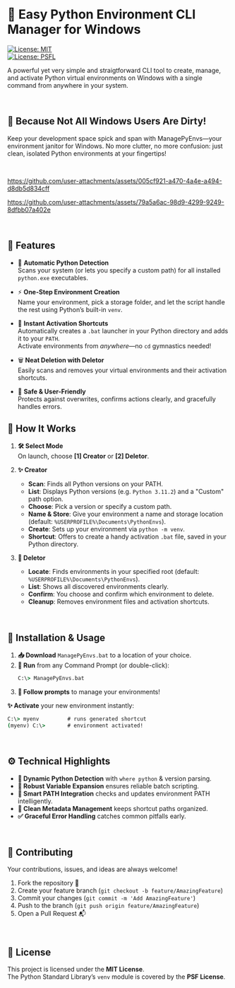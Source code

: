 # 🐍 Easy Python Environment CLI Manager for Windows

[![License: MIT](https://img.shields.io/badge/License-MIT-yellow.svg)](https://opensource.org/licenses/MIT)  
[![License: PSFL](https://img.shields.io/badge/License-PSFL-blue.svg)](https://docs.python.org/3/license.html)

A powerful yet very simple and straigtforward CLI tool to create, manage, and activate Python virtual environments on Windows with a single command from anywhere in your system.

&nbsp;
  
## 🧼 Because Not All Windows Users Are Dirty!
Keep your development space spick and span with ManagePyEnvs—your environment janitor for Windows.
No more clutter, no more confusion: just clean, isolated Python environments at your fingertips!

&nbsp;

https://github.com/user-attachments/assets/005cf921-a470-4a4e-a494-d8db5d834cff


https://github.com/user-attachments/assets/79a5a6ac-98d9-4299-9249-8dfbb07a402e



&nbsp;

## 🎯 Features

- 🐍 **Automatic Python Detection**  
  Scans your system (or lets you specify a custom path) for all installed `python.exe` executables.

- ⚡ **One-Step Environment Creation**  
  Name your environment, pick a storage folder, and let the script handle the rest using Python’s built-in `venv`.

- 🚦 **Instant Activation Shortcuts**  
  Automatically creates a `.bat` launcher in your Python directory and adds it to your `PATH`.  
  Activate environments from *anywhere*—no `cd` gymnastics needed!

- 🗑️ **Neat Deletion with Deletor**  
  Easily scans and removes your virtual environments and their activation shortcuts.

- 🎈 **Safe & User-Friendly**  
  Protects against overwrites, confirms actions clearly, and gracefully handles errors.  

  

## 📖 How It Works

1. **🛠️ Select Mode**  
   On launch, choose **[1] Creator** or **[2] Deletor**.

2. **✨ Creator**  
   - **Scan**: Finds all Python versions on your PATH.
   - **List**: Displays Python versions (e.g. `Python 3.11.2`) and a "Custom" path option.
   - **Choose**: Pick a version or specify a custom path.
   - **Name & Store**: Give your environment a name and storage location (default: `%USERPROFILE%\Documents\PythonEnvs`).
   - **Create**: Sets up your environment via `python -m venv`.
   - **Shortcut**: Offers to create a handy activation `.bat` file, saved in your Python directory.

3. **🧹 Deletor**  
   - **Locate**: Finds environments in your specified root (default: `%USERPROFILE%\Documents\PythonEnvs`).
   - **List**: Shows all discovered environments clearly.
   - **Confirm**: You choose and confirm which environment to delete.
   - **Cleanup**: Removes environment files and activation shortcuts.  

&nbsp;

## 🚀 Installation & Usage

1. **📥 Download** `ManagePyEnvs.bat` to a location of your choice.
2. **🚀 Run** from any Command Prompt (or double-click):
   ```bat
   C:\> ManagePyEnvs.bat
   ```
3. **🎯 Follow prompts** to manage your environments!

**✨ Activate** your new environment instantly:
```bat
C:\> myenv         # runs generated shortcut
(myenv) C:\>       # environment activated!
```  

&nbsp;

## ⚙️ Technical Highlights

- **🐍 Dynamic Python Detection** with `where python` & version parsing.
- **🔄 Robust Variable Expansion** ensures reliable batch scripting.
- **📌 Smart PATH Integration** checks and updates environment PATH intelligently.
- **📁 Clean Metadata Management** keeps shortcut paths organized.
- **✅ Graceful Error Handling** catches common pitfalls early.  

&nbsp;

## 🤝 Contributing

Your contributions, issues, and ideas are always welcome!

1. Fork the repository 🍴
2. Create your feature branch (`git checkout -b feature/AmazingFeature`)
3. Commit your changes (`git commit -m 'Add AmazingFeature'`)
4. Push to the branch (`git push origin feature/AmazingFeature`)
5. Open a Pull Request 📬  

&nbsp;


## 📄 License

This project is licensed under the **MIT License**.  
The Python Standard Library’s `venv` module is covered by the **PSF License**.
